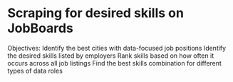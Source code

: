 # Scraping for desired skills on JobBoards

Objectives:
Identify the best cities with data-focused job positions
Identify the desired skills listed by employers
Rank skills based on how often it occurs across all job listings
Find the best skills combination for different types of data roles
